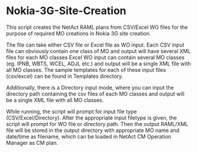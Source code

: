 # Nokia-3G-Site-Creation
This script creates the NetAct RAML plans from CSV/Excel WO files for the purpose of required MO creations in Nokia 3G site creation.

The file can take either CSV file or Excel file as WO input.
Each CSV input file can obviously contain one class of MO and output will have several XML files for each MO classes
Excel WO input can contain several MO classes (eg. IPNB, WBTS, WCEL, ADJL etc.) and output will be a single XML file with all MO classes.
The sample templates for each of these input files (csv/excel) can be found in Templates directory.

Additionally, there is a Directory input mode, where you can input the directory path containing the csv files of each MO classes and output will be a single XML file with all MO classes.

While running, the script will prompt for input file type (CSV/Excel/Directory). After the appropriate input filetype is given, the script will prompt for WO file or directory path. Then the output RAML/XML file will be stored in the output directory with appropriate MO name and date/time as filename, which can be loaded in NetAct CM Operation Manager as CM plan.





